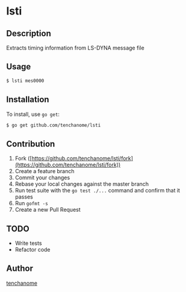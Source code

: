 # lsti



## Description

Extracts timing information from LS-DYNA message file

## Usage

```bash
$ lsti mes0000
```

## Installation

To install, use `go get`:

```bash
$ go get github.com/tenchanome/lsti
```

## Contribution

1. Fork ([https://github.com/tenchanome/lsti/fork](https://github.com/tenchanome/lsti/fork))
1. Create a feature branch
1. Commit your changes
1. Rebase your local changes against the master branch
1. Run test suite with the `go test ./...` command and confirm that it passes
1. Run `gofmt -s`
1. Create a new Pull Request

## TODO

- Write tests
- Refactor code

## Author

[tenchanome](https://github.com/tenchanome)
